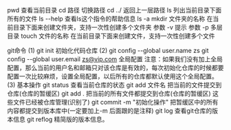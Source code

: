 pwd 查看当前目录
cd 路径   切换路径
cd ../   返回上一层路径
ls 列出当前目录下面所有的文件
ls --help 查看ls这个指令的帮助信息
ls -a
mkdir 文件夹的名称    在当前目录下面来创建文件夹，支持一次性创建多个文件夹
参数 -v 提示
参数 -p 多层目录
touch 文件的名称     在当前目录下面来创建文件，支持一次性创建多个文件


git命令
  (1) git init   初始化代码仓库
  (2) git config --global user.name zs 
      git config --global user.email zs@vip.com   全局配置
      注意：如果我们没有加上全局配置，那么当前的用户名和邮箱只对该仓库是有效的，每次初始化仓库的时候都要配置一次比较麻烦，设置全局配置，以后所有的仓库都默认使用这个全局配置。
  (3) 基本操作
      git status   查看当前仓库的状态
      git add  文件名  把当前的文件提交到仓库(仓库的暂缓区)
      git add .       把当前的所有文件都提交到仓库(仓库的暂缓区)  这些文件已经被仓库管理(识别了)
      git commit -m "初始化操作"    把暂缓区中的所有内容都提交到版本库中(一定要加上-m 后面跟的是注释)
      git log     查看git仓库的版本信息
      git reflog  精简版的版本信息。